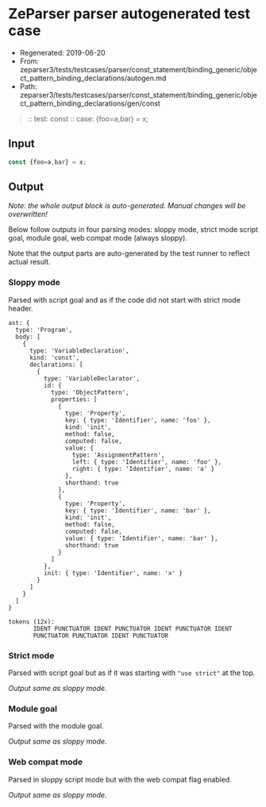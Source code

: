 # ZeParser parser autogenerated test case

- Regenerated: 2019-06-20
- From: zeparser3/tests/testcases/parser/const_statement/binding_generic/object_pattern_binding_declarations/autogen.md
- Path: zeparser3/tests/testcases/parser/const_statement/binding_generic/object_pattern_binding_declarations/gen/const

> :: test: const
> :: case: {foo=a,bar} = x;

## Input


`````js
const {foo=a,bar} = x;
`````

## Output

_Note: the whole output block is auto-generated. Manual changes will be overwritten!_

Below follow outputs in four parsing modes: sloppy mode, strict mode script goal, module goal, web compat mode (always sloppy).

Note that the output parts are auto-generated by the test runner to reflect actual result.

### Sloppy mode

Parsed with script goal and as if the code did not start with strict mode header.

`````
ast: {
  type: 'Program',
  body: [
    {
      type: 'VariableDeclaration',
      kind: 'const',
      declarations: [
        {
          type: 'VariableDeclarator',
          id: {
            type: 'ObjectPattern',
            properties: [
              {
                type: 'Property',
                key: { type: 'Identifier', name: 'foo' },
                kind: 'init',
                method: false,
                computed: false,
                value: {
                  type: 'AssignmentPattern',
                  left: { type: 'Identifier', name: 'foo' },
                  right: { type: 'Identifier', name: 'a' }
                },
                shorthand: true
              },
              {
                type: 'Property',
                key: { type: 'Identifier', name: 'bar' },
                kind: 'init',
                method: false,
                computed: false,
                value: { type: 'Identifier', name: 'bar' },
                shorthand: true
              }
            ]
          },
          init: { type: 'Identifier', name: 'x' }
        }
      ]
    }
  ]
}

tokens (12x):
       IDENT PUNCTUATOR IDENT PUNCTUATOR IDENT PUNCTUATOR IDENT
       PUNCTUATOR PUNCTUATOR IDENT PUNCTUATOR
`````

### Strict mode

Parsed with script goal but as if it was starting with `"use strict"` at the top.

_Output same as sloppy mode._

### Module goal

Parsed with the module goal.

_Output same as sloppy mode._

### Web compat mode

Parsed in sloppy script mode but with the web compat flag enabled.

_Output same as sloppy mode._
